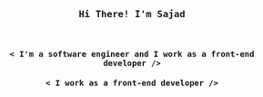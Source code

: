 

<!--
**sajadEng/SajadEng** is a ✨ _special_ ✨ repository because its `README.md` (this file) appears on your GitHub profile.

Here are some ideas to get you started:

- 🔭 I’m currently working on ...
- 🌱 I’m currently learning ...
- 👯 I’m looking to collaborate on ...
- 🤔 I’m looking for help with ...
- 💬 Ask me about ...
- 📫 How to reach me: ...
- 😄 Pronouns: ...
- ⚡ Fun fact: ...
-->

<h3 styel="font-famly: monospase;" align="center">
  <samp>
    Hi There! I'm <b>Sajad</b>
  </samp>
</h3>
<br>
<h4 align="center">
  <samp>
     < I'm a software engineer and I work as a front-end developer /> 
  </samp
</h4>
<h4 align="center">
  <samp>
     < I work as a front-end developer />
  </samp
</h4>
<h5></h5>
